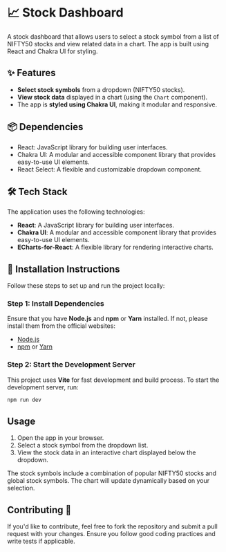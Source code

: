 # 📈 Stock Dashboard

A stock dashboard that allows users to select a stock symbol from a list of NIFTY50 stocks and view related data in a chart. The app is built using React and Chakra UI for styling.

## ✨ Features

- **Select stock symbols** from a dropdown (NIFTY50 stocks).
- **View stock data** displayed in a chart (using the `Chart` component).
- The app is **styled using Chakra UI**, making it modular and responsive.

## 📦 Dependencies

- React: JavaScript library for building user interfaces.
- Chakra UI: A modular and accessible component library that provides easy-to-use UI elements.
- React Select: A flexible and customizable dropdown component.

## 🛠️ Tech Stack

The application uses the following technologies:

- **React**: A JavaScript library for building user interfaces.
- **Chakra UI**: A modular and accessible component library that provides easy-to-use UI elements.
- **ECharts-for-React**: A flexible library for rendering interactive charts.

## 🔧 Installation Instructions

Follow these steps to set up and run the project locally:

### Step 1: Install Dependencies

Ensure that you have **Node.js** and **npm** or **Yarn** installed. If not, please install them from the official websites:

- [Node.js](https://nodejs.org/)
- [npm](https://npmjs.com/) or [Yarn](https://yarnpkg.com/)

### Step 2: Start the Development Server

This project uses **Vite** for fast development and build process. To start the development server, run:

```bash
npm run dev
```

## Usage

1. Open the app in your browser.
2. Select a stock symbol from the dropdown list.
3. View the stock data in an interactive chart displayed below the dropdown.

The stock symbols include a combination of popular NIFTY50 stocks and global stock symbols. The chart will update dynamically based on your selection.

## Contributing 🤝

If you'd like to contribute, feel free to fork the repository and submit a pull request with your changes. Ensure you follow good coding practices and write tests if applicable.
